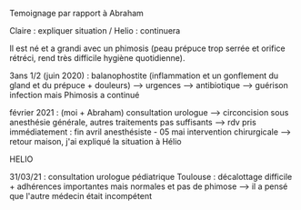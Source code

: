 Temoignage par rapport à Abraham

Claire : expliquer situation / Helio : continuera

Il est né et a grandi avec un phimosis (peau prépuce trop serrée et orifice rétréci, rend très difficile hygiène quotidienne).

3ans 1/2 (juin 2020) : balanophostite (inflammation et un gonflement du gland et du prépuce + douleurs)
--> urgences
--> antibiotique
--> guérison infection mais Phimosis a continué

février 2021 : (moi + Abraham) consultation urologue 
--> circoncision sous anesthésie générale, autres traitements pas suffisants
--> rdv pris immédiatement : fin avril anesthésiste - 05 mai intervention chirurgicale
--> retour maison, j'ai expliqué la situation à Hélio

HELIO

31/03/21 : consultation urologue pédiatrique Toulouse : décalottage difficile + adhérences importantes mais normales et pas de phimose
--> il a pensé que l'autre médecin était incompétent
